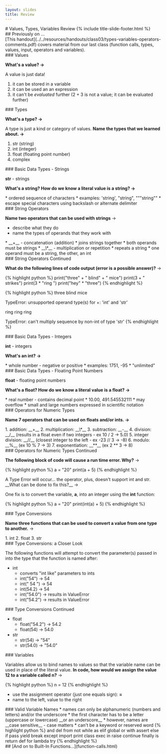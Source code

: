 ```yaml
---
layout: slides
title: Review 
---
```


<section markdown="block" class="title-slide">
# Values, Types, Variables Review 
{% include title-slide-footer.html %}
</section>

<section markdown="block">
## Previously on ...

<aside markdown="block">
[This handout](../../resources/handouts/class03/types-variables-operators-comments.pdf) covers material from our last class (function calls, types, values, input, operators and variables).
</aside>
</section>

<section markdown="block">
### Values

__What's a value? &rarr;__

<div class="incremental" markdown="block">
A value is just data!

1. it can be stored in a variable 
2. it can be used an an expression
3. it can't be _evaluated_ further (2 + 3 is not a value; it can be evaluated further)
</div>
</section>

<section markdown="block">
### Types

__What's a type? &rarr;__

<div class="incremental" markdown="block">

A type is just a kind or category of values.  __Name the types that we learned about. &rarr;__

1. str (string)
2. int (integer)
3. float (floating point number)
4. complex
</div>
</section>

<section markdown="block">
### Basic Data Types - Strings

__str__ - strings

__What's a string? How do we know a literal value is a string? &rarr;__

<div class="incremental" markdown="block">
* ordered sequence of characters
* examples: 'string', "string", """string""
* escape special characters using backslash or alternate delimiter
</div>
</section>

<section markdown="block">
### String Operators

__Name two operators that can be used with strings__ &rarr;

* describe what they do
* name the types of operands that they work with

<div class="incremental" markdown="block">
* __+__ - concatenation (addition) 
	* joins strings together
	* both operands must be strings
* __\*__ - multiplication or repetition
	* repeats a string
	* one operand must be a string, the other, an int
</div>
</section>

<section markdown="block">
### String Operators Continued

__What do the following lines of code output (error is a possible answer)?__ &rarr;

{% highlight python %}
print("three" + " blind" + " mice")
print(3 + " strikes")
print(3 * "ring ")
print("hey" * "three")
{% endhighlight %}

<div class="incremental" markdown="block">
{% highlight python %}
three blind mice

TypeError: unsupported operand type(s) for +: 'int' and 'str'

ring ring ring

TypeError: can't multiply sequence by non-int of type 'str'
{% endhighlight %}
</div>
</section>

<section markdown="block">
### Basic Data Types - Integers

__int__ - integers

__What's an int? &rarr;__

<div class="incremental" markdown="block">
* whole number - negative or positive
* examples: 1751, -95
* "unlimited"
</div>
</section>

<section markdown="block">
### Basic Data Types - Floating Point Numbers

__float__  - floating point numbers

__What's a float? How do we know a literal value is a float? &rarr;__

<div class="incremental" markdown="block">
* real number - contains decimal point
* 10.00, 491.545532111
* may overflow
* small and large numbers expressed in scientific notation
</div>
</section>

<section markdown="block">
### Operators for Numeric Types

__Name 7 operators that can be used on floats and/or ints. &rarr;__

<div class="incremental" markdown="block">
1. addition: __+__
2. multiplication: __\*__
3. subtraction: __-__
4. division: __/__ (results in a float even if two integers - ex 10 / 2 &rarr; 5.0)
5. integer division: __//__ (closest integer to the left - ex -23 // 3 &rarr; -8)
6. modulo: __%__ (ex 10 % 7 &rarr; 3)
7. exponentiation: __**__ (ex 2 ** 3 &rarr; 8)
</div>
</section>

<section markdown="block">
### Operators for Numeric Types Continued

__The following block of code will cause a run time error.  Why?__ &rarr;

{% highlight python %}
a = "20"
print(a + 5)
{% endhighlight %}

<div class="incremental" markdown="block">
A Type Error will occur... the operator, plus, doesn't support int and str.  __What can be done to fix this?__ &rarr;

One fix is to convert the variable, __a__, into an integer using the __int__ function:

{% highlight python %}
a = "20"
print(int(a) + 5)
{% endhighlight %}

</div>
</section>

<section markdown="block">
### Type Conversions

__Name three functions that can be used to convert a value from one type to another.__ &rarr;

<div class="incremental" markdown="block">
1. int
2. float
3. str
</div>

</section>

<section markdown="block">
### Type Conversions: a Closer Look 

The following functions will attempt to convert the parameter(s) passed in into the type that the function is named after:

* int 
	* converts "int like" parameters to ints
	* int("54") &rarr; 54
	* int("   54   ") &rarr; 54
	* int(54.2) &rarr; 54
	* int("54.0") &rarr; results in ValueError
	* int("54.2") &rarr; results in ValueError

</section>

<section markdown="block">
### Type Conversions Continued

* float
	* float("54.2") &rarr; 54.2
	* float(54)	&rarr; 54.0
* str
	* str(54) &rarr; "54"
	* str(54.0) &rarr; "54.0"

</section>

<section markdown="block">
### Variables

Variables allow us to bind names to values so that the variable name can be used in place of the literal value.  __In code, how would we assign the value 12 to a variable called n?__ &rarr;

<div class="incremental" markdown="block">

{% highlight python %}
n = 12
{% endhighlight %}

* use the assignment operator (just one equals sign): __=__
* name to the left, value to the right

</div>
</section>

<section markdown="block">
### Valid Variable Names
* names can only be alphanumeric (numbers and letters) and/or the underscore
* the first character has to be a letter (uppercase or lowercase) __or an underscore__
* however, names are __case sensitive__ - case matters
* can't be a keyword or reserved word
{% highlight python %}
and       del       from      not       while
as        elif      global    or        with
assert    else      if        pass      yield
break     except    import    print
class     exec      in        raise
continue  finally   is        return 
def       for       lambda    try
{% endhighlight %}
</section>


<section markdown="block">
## [And on to Built-In Functions...](function-calls.html)
</section>
